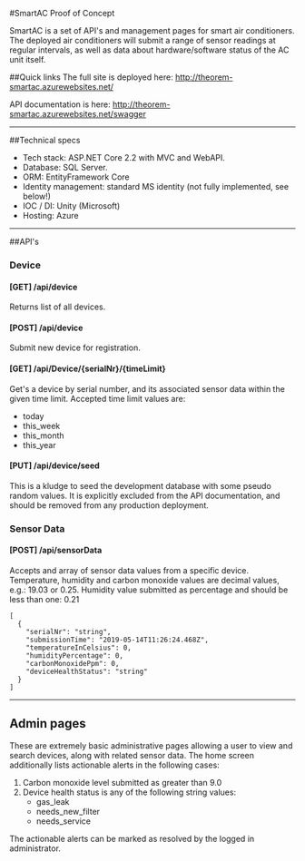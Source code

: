 #SmartAC Proof of Concept

SmartAC is a set of API's and management pages for smart air conditioners.  The deployed air conditioners will submit a range of sensor readings at regular intervals, as well as data about hardware/software status of the AC unit itself.

##Quick links
The full site is deployed here:
http://theorem-smartac.azurewebsites.net/

API documentation is here:
http://theorem-smartac.azurewebsites.net/swagger

---

##Technical specs
* Tech stack: ASP.NET Core 2.2 with MVC and WebAPI.
* Database: SQL Server.
* ORM: EntityFramework Core
* Identity management:  standard MS identity  (not fully implemented, see below!)
* IOC / DI:  Unity (Microsoft)
* Hosting:  Azure

---

##API's

### Device
#### [GET] /api/device
Returns list of all devices.

#### [POST] /api/device
Submit new device for registration.

#### [GET] /api/Device/{serialNr}/{timeLimit}
Get's a device by serial number, and its associated sensor data within the given time limit.
Accepted time limit values are:
- today
- this_week
- this_month
- this_year

#### [PUT] /api/device/seed
This is a kludge to seed the development database with some pseudo random values.  It is explicitly excluded from the API documentation, and should be removed from any production deployment.

### Sensor Data
#### [POST] /api/sensorData
Accepts and array of sensor data values from a specific device.  
Temperature, humidity and carbon monoxide values are decimal values, e.g.:  19.03 or 0.25.
Humidity value submitted as percentage and should be less than one: 0.21

```
[
  {
    "serialNr": "string",
    "submissionTime": "2019-05-14T11:26:24.468Z",
    "temperatureInCelsius": 0,
    "humidityPercentage": 0,
    "carbonMonoxidePpm": 0,
    "deviceHealthStatus": "string"
  }
]
```

---
## Admin pages
These are extremely basic administrative pages allowing a user to view and search devices, along with related sensor data.  The home screen additionally lists actionable alerts in the following cases:
1. Carbon monoxide level submitted as greater than 9.0
2. Device health status is any of the following string values:
    * gas_leak
    * needs_new_filter
    * needs_service

The actionable alerts can be marked as resolved by the logged in administrator.